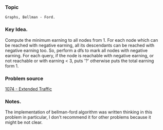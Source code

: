 ### Topic

    Graphs, Bellman - Ford.

### Key Idea.

  Compute the minimum earning to all nodes from 1.
  For each node which can be reached with negative earning, all its descendants can be reached with negative earning too. So, perform a dfs to mark all nodes with negative earning.
  For each query, if the node is reachable with negative earning, or not reachable or with earning < 3, puts '?'
  otherwise puts the total earning form 1.

### Problem source

  [1074 - Extended Traffic](http://lightoj.com/volume_showproblem.php?problem=1074)

### Notes.

  The implementation of bellman-ford algorithm was written thinking in this problem in particular, I don't recommend it for other problems because it might be not clear.


